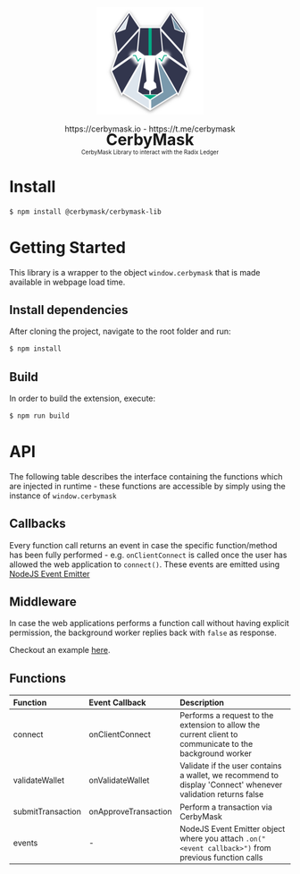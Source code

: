 <p align="center">
    <img src="public/android-chrome-192x192.png" wdith="200px">
    <p align="center">
    <a>https://cerbymask.io</a> - <a>https://t.me/cerbymask</a>
    </p>
    <h1 style="margin-top: -20px;text-align: center;border-bottom: none;">CerbyMask</h1>
    <p style="margin-top: -20px;font-size:10px;text-align: center;border-bottom: none;">CerbyMask Library to interact with the Radix Ledger</p>
</p>


# Install

```bash
$ npm install @cerbymask/cerbymask-lib
```
# Getting Started 

This library is a wrapper to the object `window.cerbymask` that is made available in webpage load time.

## Install dependencies

After cloning the project, navigate to the root folder and run:

```bash
$ npm install
```

## Build

In order to build the extension, execute:

```bash
$ npm run build
```

# API

The following table describes the interface containing the functions which are injected in runtime - these functions are accessible by simply using the instance of `window.cerbymask`

## Callbacks
Every function call returns an event in case the specific function/method has been fully performed - e.g. `onClientConnect` is called once the user has allowed the web application to `connect()`. These events are emitted using <a target="_blank" href="https://nodejs.org/api/events.html">NodeJS Event Emitter</a>

## Middleware
In case the web applications performs a function call without having explicit permission, the background worker replies back with `false` as response.

Checkout an example <a target="_blank" href="https://github.com/CerbyMask/cerbymask-react-integration-example/blob/master/src/App.tsx">here</a>.

## Functions
| Function          | Event Callback    | Description |
| :-----------       | :-----------       | :----------- |
| connect           | onClientConnect   | Performs a request to the extension to allow the current client to communicate to the background worker |
| validateWallet    | onValidateWallet  |  Validate if the user contains a wallet, we recommend to display 'Connect' whenever validation returns false |
| submitTransaction    | onApproveTransaction  |  Perform a transaction via CerbyMask |
| events    | -  |  NodeJS Event Emitter object where you attach `.on("<event callback>")` from previous function calls |
